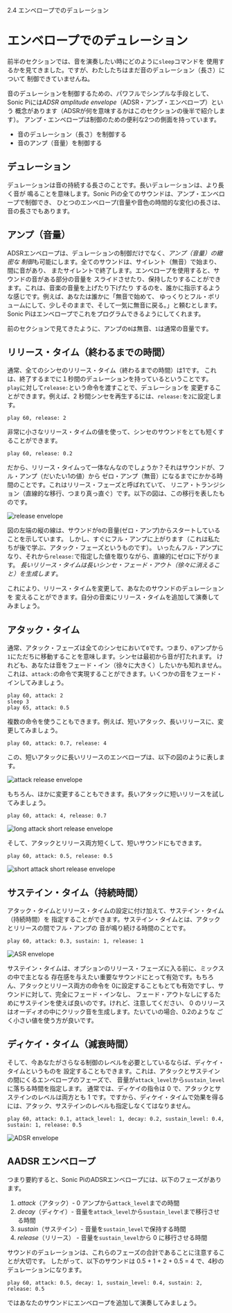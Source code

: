 2.4 エンベロープでのデュレーション

# エンベロープでのデュレーション

前半のセクションでは、音を演奏したい時にどのように`sleep`コマンドを
使用するかを見てきました。ですが、わたしたちはまだ音のデュレーション（長さ）について
制御できていませんね。

音のデュレーションを制御するための、パワフルでシンプルな手段として、
Sonic Piには*ADSR amplitude envelope*（ADSR・アンプ・エンベロープ）という
概念があります（ADSRが何を意味するかはこのセクションの後半で紹介します）。
アンプ・エンベロープは制御のための便利な2つの側面を持っています。

* 音のデュレーション（長さ）を制御する
* 音のアンプ（音量）を制御する

## デュレーション

デュレーションは音の持続する長さのことです。長いデュレーションは、より長く音が
鳴ることを意味します。Sonic Piの全てのサウンドは、アンプ・エンベロープで制御でき、
ひとつのエンベロープ(音量や音色の時間的な変化)の長さは、音の長さでもあります。

## アンプ（音量）

ADSRエンベロープは、デュレーションの制御だけでなく、*アンプ（音量）の緻密な
制御*も可能にします。全てのサウンドは、サイレント（無音）で始まり、間に音があり、
またサイレントで終了します。エンベロープを使用すると、サウンドの音がある部分の音量を
スライドさせたり、保持したりすることができます。これは、音楽の音量を上げたり下げたり
するのを、誰かに指示するような感じです。例えば、あなたは誰かに「無音で始めて、
ゆっくりとフル・ボリュームにして、少しそのままで、そして一気に無音に戻る。」と頼むとします。
Sonic Piはエンベロープでこれをプログラムできるようにしてくれます。

前のセクションで見てきたように、アンプの`0`は無音、`1`は通常の音量です。


## リリース・タイム（終わるまでの時間）

通常、全てのシンセのリリース・タイム（終わるまでの時間）は1です。
これは、終了するまでに１秒間のデュレーションを持っているということです。
`play`に対して`release:`という命令を渡すことで、デュレーションを
変更することができます。例えば、2 秒間シンセを再生するには、`release:`を`2`に設定します。

```
play 60, release: 2
```

非常に小さなリリース・タイムの値を使って、シンセのサウンドをとても短くすることができます。

```
play 60, release: 0.2
```

だから、リリース・タイムって一体なんなのでしょうか？それはサウンドが、フル・アンプ（だいたい1の値）から
ゼロ・アンプ（無音）になるまでにかかる時間のことです。これはリリース・フェーズと呼ばれていて、
リニア・トランジション（直線的な移行、つまり真っ直ぐ）です。以下の図は、この移行を表したものです。

![release envelope](:/images/tutorial/env-release.png)

図の左端の縦の線は、サウンドが`0`の音量(ゼロ・アンプ)からスタートしていることを示しています。
しかし、すぐにフル・アンプに上がります（これは私たちが後で学ぶ、アタック・フェーズというものです）。
いったんフル・アンプになり、それから`release:`で指定した値を取りながら、直線的にゼロに下がります。
*長いリリース・タイムは長いシンセ・フェード・アウト（徐々に消えること）を生成します*。

これにより、リリース・タイムを変更して、あなたのサウンドのデュレーションを
変えることができます。自分の音楽にリリース・タイムを追加して演奏してみましょう。

## アタック・タイム

通常、アタック・フェーズは全てのシンセにおいて`0`です。つまり、`0`アンプから
 `1`にただちに移動することを意味します。シンセは最初から音が打たれます。
 けれども、あなたは音をフェード・イン（徐々に大きく）したいかも知れません。 これは、`attack:`の命令で実現することができます。いくつかの音をフェード・インしてみましょう。

```
play 60, attack: 2
sleep 3
play 65, attack: 0.5
```

複数の命令を使うこともできます。例えば、短いアタック、長いリリースに、変更してみましょう。

```
play 60, attack: 0.7, release: 4
```

この、短いアタックに長いリリースのエンベロープは、以下の図のように表します。

![attack release envelope](:/images/tutorial/env-attack-release.png)

もちろん、ほかに変更することもできます。長いアタックに短いリリースを試してみましょう。


```
play 60, attack: 4, release: 0.7
```

![long attack short release envelope](:/images/tutorial/env-long-attack-short-release.png)

そして、アタックとリリース両方短くして、短いサウンドにもできます。


```
play 60, attack: 0.5, release: 0.5
```

![short attack short release envelope](:/images/tutorial/env-short-attack-short-release.png)

## サステイン・タイム（持続時間）

アタック・タイムとリリース・タイムの設定に付け加えて、サステイン・タイム（持続時間）を
指定することができます。サステイン・タイムとは、アタックとリリースの間でフル・アンプの
音が鳴り続ける時間のことです。


```
play 60, attack: 0.3, sustain: 1, release: 1
```

![ASR envelope](:/images/tutorial/env-attack-sustain-release.png)

サステイン・タイムは、オプションのリリース・フェーズに入る前に、ミックスの中で主となる
存在感を与えたい重要なサウンドにとって有効です。もちろん、アタックとリリース両方の命令を
0に設定することもとても有効ですし、サウンドに対して、完全にフェード・インなし、
フェード・アウトなしにするためにサステインを使えば良いのです。けれど、注意してください、
0 のリリースはオーディオの中にクリック音を生成します。たいていの場合、0.2のような
ごく小さい値を使う方が良いです。

## ディケイ・タイム（減衰時間）

そして、今あなたがさらなる制御のレベルを必要としているならば、ディケイ・タイムというものを
設定することもできます。これは、アタックとサステインの間にくるエンベロープのフェーズで、
音量が`attack_level`から`sustain_level`に落ちる時間を指定します。
通常では、ディケイの指令は 0 で、アタックとサステインのレベルは両方とも 1 です。ですから、ディケイ・タイムで効果を得るには、アタック、サステインのレベルも指定しなくてはなりません。


```
play 60, attack: 0.1, attack_level: 1, decay: 0.2, sustain_level: 0.4, sustain: 1, release: 0.5
```

![ADSR envelope](:/images/tutorial/env-attack-decay-sustain-release.png)

## AADSR エンベロープ

つまり要約すると、Sonic PiのADSRエンベロープには、以下のフェーズがあります。

1. *attack*（アタック）- 0 アンプから`attack_level`までの時間
2. *decay*（ディケイ）- 音量を`attack_level`から`sustain_level`まで移行させる時間
3. *sustain*（サステイン）- 音量を`sustain_level`で保持する時間
4. *release*（リリース） - 音量を`sustain_level`から 0 に移行させる時間

サウンドのデュレーションは、これらのフェーズの合計であることに注意することが大切です。
したがって、以下のサウンドは 0.5 + 1 + 2 + 0.5 = 4 で、4秒のデュレーションになります。

```
play 60, attack: 0.5, decay: 1, sustain_level: 0.4, sustain: 2, release: 0.5
```

ではあなたのサウンドにエンベロープを追加して演奏してみましょう。